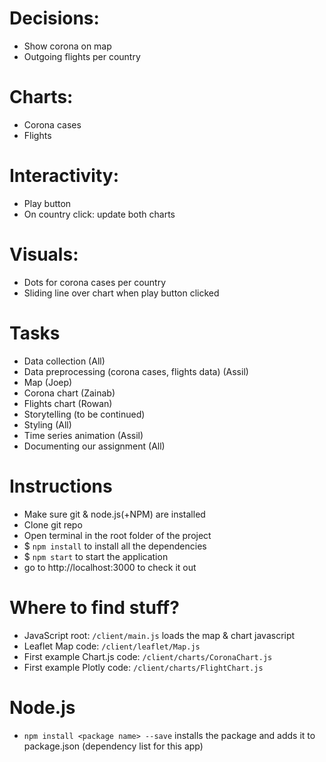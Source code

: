 # **Decisions:**

- Show corona on map
- Outgoing flights per country

# **Charts:**
- Corona cases
- Flights

# **Interactivity:**
- Play button
- On country click: update both charts
 
# **Visuals:**
- Dots for corona cases per country
- Sliding line over chart when play button clicked

# **Tasks**
*  Data collection (All)
*  Data preprocessing (corona cases, flights data) (Assil)
*  Map (Joep)
*  Corona chart (Zainab)
*  Flights chart (Rowan)
*  Storytelling (to be continued)
*  Styling (All)
*  Time series animation (Assil)
*  Documenting our assignment (All)


# **Instructions**
* Make sure git & node.js(+NPM) are installed
* Clone git repo
* Open terminal in the root folder of the project
* $ `npm install` to install all the dependencies
* $ `npm start` to start the application
* go to http://localhost:3000 to check it out

# **Where to find stuff?**
* JavaScript root: `/client/main.js` loads the map & chart javascript
* Leaflet Map code: `/client/leaflet/Map.js`
* First example Chart.js code: `/client/charts/CoronaChart.js`
* First example Plotly code: `/client/charts/FlightChart.js`

# **Node.js**
* `npm install <package name> --save` installs the package and adds it to package.json (dependency list for this app) 